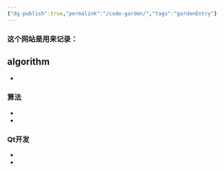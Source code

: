 ```yaml
---
{"dg-publish":true,"permalink":"/code-garden/","tags":"gardenEntry"}
---
```



### 这个网站是用来记录：

algorithm
-
-
### 算法



-
-

### Qt开发

-
-